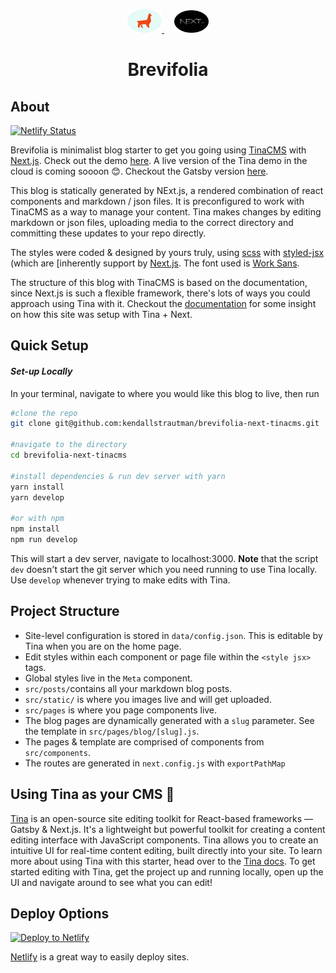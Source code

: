<p align="center">
  <a style="padding-right: 16px;" href="https://tinacms.org">
    <img src="src/static/logos/Logo_Ellipse.svg" width="55" height="38">
  </a>
  <a href="https://www.gatsbyjs.org/">
    <img src="src/static/logos/next-js.svg" width="55" height="36">
  </a>
</p>
<h1 align="center">
  Brevifolia
</h1>

## About

[![Netlify Status](https://api.netlify.com/api/v1/badges/314f6fb1-b4a6-484a-ad3d-c26663a63bca/deploy-status)](https://app.netlify.com/sites/brevifolia-next-tinacms/deploys)

Brevifolia is minimalist blog starter to get you going using [TinaCMS](https://tinacms.org) with [Next.js](https://nextjs.org/). Check out the demo [here](https://brevifolia-next-tinacms.netlify.com). A live version of the Tina demo in the cloud is coming soooon 😊. Checkout the Gatsby version [here](https://github.com/kendallstrautman/brevifolia-gatsby-tinacms). 

This blog is statically generated by NExt.js, a rendered combination of react components and markdown / json files. It is preconfigured to work with TinaCMS as a way to manage your content. Tina makes changes by editing markdown or json files, uploading media to the correct directory and committing these updates to your repo directly.

The styles were coded & designed by yours truly, using [scss](https://sass-lang.com/) with [styled-jsx](https://github.com/zeit/styled-jsx) (which are [inherently support by [Next.js](https://nextjs.org/docs#built-in-css-support). The font used is [Work Sans](https://fonts.google.com/specimen/Work+Sans). 

The structure of this blog with TinaCMS is based on the documentation, since Next.js is such a flexible framework, there's lots of ways you could approach using Tina with it. Checkout the [documentation](https://tinacms.org/docs/nextjs/overview) for some insight on how this site was setup with Tina + Next.

##  Quick Setup

#### *Set-up Locally*
In your terminal, navigate to where you would like this blog to live, then run 
```bash
#clone the repo
git clone git@github.com:kendallstrautman/brevifolia-next-tinacms.git

#navigate to the directory
cd brevifolia-next-tinacms

#install dependencies & run dev server with yarn 
yarn install
yarn develop

#or with npm 
npm install
npm run develop
```
This will start a dev server, navigate to localhost:3000. **Note** that the script `dev` doesn't start the git server which you need running to use Tina locally. Use `develop` whenever trying to make edits with Tina. 

## Project Structure 

- Site-level configuration is stored in `data/config.json`. This is editable by Tina when you are on the home page.
- Edit styles within each component or page file within the `<style jsx>` tags. 
- Global styles live in the `Meta` component. 
- `src/posts/`contains all your markdown blog posts.
- `src/static/` is where you images live and will get uploaded.
- `src/pages` is where you page components live. 
- The blog pages are dynamically generated with a `slug` parameter. See the template in `src/pages/blog/[slug].js`. 
- The pages & template are comprised of components from `src/components`.
- The routes are generated in `next.config.js` with `exportPathMap`

## Using Tina as your CMS 🦙

[Tina](https://tinacms.org) is an open-source site editing toolkit for React-based frameworks — Gatsby & Next.js. It's a lightweight but powerful toolkit for creating a content editing interface with JavaScript components. Tina allows you to create an intuitive UI for real-time content editing, built directly into your site. To learn more about using Tina with this starter, head over to the [Tina docs](https://tinacms.org/docs/getting-started/introduction). To get started editing with Tina, get the project up and running locally, open up the UI and navigate around to see what you can edit!

## Deploy Options

[![Deploy to Netlify](https://www.netlify.com/img/deploy/button.svg)](https://app.netlify.com/start/deploy?repository=https://github.com/kendallstrautman/brevifolia-next-tinacms)

[Netlify](https://www.netlify.com/blog/2016/09/29/a-step-by-step-guide-deploying-on-netlify/) is a great way to easily deploy sites. 
